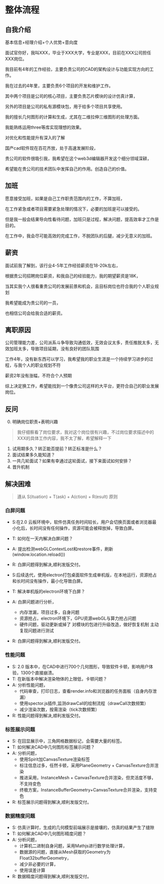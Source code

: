 # 整体流程

## 自我介绍

基本信息+经理介绍+个人优势+意向度

面试官你好，我叫XXX，毕业于XXX大学，专业是XXX，目前在XXX公司担任XXX岗位。

我目前有4年的工作经验，主要负责公司的CAD的架构设计与功能实现方向的工作。

我在过去的4年里，主要负责6个项目的开发和维护工作。

其中两个项目是公司的核心项目，主要负责芯片模块的设计仿真计算，

另外的项目是公司的私有源模块包，用于给多个项目共享使用。

我的擅长几何图形的计算和生成，尤其在二维拉伸三维图形的处理方面。

我能熟练运用three等库实现理想的效果。

对优化和性能提升有深入的了解

国产cad软件现在百花齐放，处于高速发展阶段，

贵公司的软件很吸引我，我希望在这个web3d编辑器开发这个细分领域深耕，

希望能在贵公司的技术团队中发挥自己的作用。创造自己的价值。

## 加班

愿意接受加班，如果是自己工作职责范围内的工作，不算加班，

在工作紧急或者项目需要紧急处理的情况下，必要的加班是可以接受的。

但是我一般会结果导向性看待问题，加班只是过程，解决问题，提高效率才工作是目的。

在工作中，我会尽可能高效的完成工作，不脱团队的后腿，减少无意义的加班。

## 薪资

面试前我了解到，该行业4-5年工作经验薪资在18-20k左右，

根据贵公司招聘岗位薪资，和我自己的经验能力，我的期望薪资是18K，

当其实我个人很看重贵公司的发展前景和机会，且目标岗位也符合我的个人职业规划

我希望能成为贵公司的一员，

也相信公司会给我合适的薪资。

## 离职原因

公司管理能力差，公司派系斗争导致沟通低效，无效会议太多，责任推脱太多，无效加班太多，导致项目延期，没有良好的团队氛围

工作4年，没有新东西可以学习，我希望我的职业生涯是一个持续学习进步的过程，与我个人的职业规划不符

薪资2年没有涨幅，不符合个人预期

综上决定换工作，希望能找到一个像贵公司这样的大平台，更符合自己的职业发展岗位。

## 反问

0. 明确岗位职责+表明兴趣

> 我仔细察看了岗位要求，我对这个岗位很有兴趣，不过岗位要求描述中的XXX的具体工作内容，我不太了解，希望解释一下

1. 试用期多久？转正能否提前？转正标准是什么？
2. 面试结果多久能知道？
3. 一共几轮面试？如果有幸通过这轮面试，接下来面试如何安排？
4. 晋升机制

## 解决困难

> 遵从 S(ituation) + T(ask) + A(ction) + R(esult) 原则

### 白屏问题

* S:在2.0 云板环境中，软件仿真任务时间较长，用户会切换页面或者浏览器最小化后，长时间没有任何操作，资源可能会被释放掉，导致白屏。
* T: 如何在一天内解决白屏问题？
* A: 提出检测webGLContextLost和restore事件，刷新(window.location.reload())
* R: 白屏问题得到解决,顺利发版交付。

* S:后续迭代，使用electron打包桌面软件生成单机版，在本地运行，资源抢占和长时间没有操作，最小化导致白屏。
* T: 解决单机版的electron环境下白屏？
* A: 白屏问题进行分析，
  * 内存泄漏，项目过多，自身问题
  * 资源抢占，electron环境下，GPU资源webGL与算力抢占问题
  * 硬件问题，驱动更新或掉了
    对模块的包进行升级改造，做好恢复机制
    主动复现问题进行测试
* R: 白屏问题得到解决,顺利发版交付。

### 性能问题

* S: 2.0 版本中，在CAD中进行700个几何图形，导致软件卡顿，影响用户体验，1300个直接崩溃。
* T: 在新版本中解决渲染物体的上限低，卡顿问题？
* A: 分析性能问题，
  * 代码审查，打印日志，查看render.info和浏览器的任务面板（自身内存泄漏）
  * 使用spector.js插件,监测drawCall的绘制流程（drawCall次数频繁）
  * 减少渲染次数，按需渲染（tick次数频繁）
* R: 性能问题得到解决,顺利发版交付。

### 标签展示问题

* S: 在回显展示中，三角网格数据标记，会需要大量的标签。
* T: 如何解决CAD中几何图形标签展示问题？
* A: 分析问题，
  * 使用Spirit加CanvasTexture渲染标签
  * 标注信息过多，任然卡顿，采用PlaneGeometry + CanvasTexture合并渲染
  * 推进采用，InstanceMesh + CanvasTexture合并渲染，但灵活度不够，不支持变色
  * 终极方案，InstanceBufferGeometry+CanvasTexture合并渲染，支持变色
* R: 标签展示问题得到解决,顺利发版交付。

### 数据精度问题

* S: 仿真计算时，生成的几何模型前端展示是接壤的，仿真的结果产生了缝隙
* T: 如何解决CAD中几何图形精度问题？
* A: 分析问题，
  * 计算机二进制自身问题，采用Mathjs进行数学处理计算，
  * 数据源的问题，直接从Mesh获取的Geometry为Float32bufferGeometry，
  * 减少非必要的计算，
  * 使用误差计算
* R: 数据精度问题得到解决,顺利发版交付。
